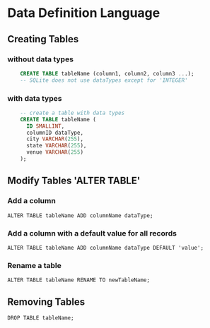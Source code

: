 # Data Definition Language

## Creating Tables

### without data types
```sql
    CREATE TABLE tableName (column1, column2, column3 ...);
    -- SQLite does not use dataTypes except for 'INTEGER'
```

### with data types
```sql
    -- create a table with data types
    CREATE TABLE tableName (
      ID SMALLINT,
      columnID dataType,
      city VARCHAR(255),
      state VARCHAR(255),
      venue VARCHAR(255)
    );
```


## Modify Tables 'ALTER TABLE'

### Add a column
    ALTER TABLE tableName ADD columnName dataType;
### Add a column with a default value for all records
    ALTER TABLE tableName ADD columnName dataType DEFAULT 'value';

### Rename a table
    ALTER TABLE tableName RENAME TO newTableName;


## Removing Tables

    DROP TABLE tableName;


